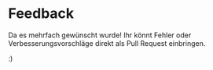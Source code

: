 # Feedback

Da es mehrfach gewünscht wurde! Ihr könnt Fehler oder Verbesserungsvorschläge direkt als Pull Request einbringen.

:)
